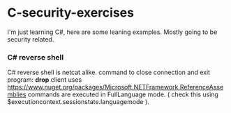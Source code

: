 # C-security-exercises

I'm just learning C#, here are some leaning examples. Mostly going to be security related.

### C# reverse shell 
C# reverse shell is netcat alike.
command to close connection and exit program: **drop**
client uses https://www.nuget.org/packages/Microsoft.NETFramework.ReferenceAssemblies 
commands are executed in FullLanguage mode. ( check this using $executioncontext.sessionstate.languagemode ).